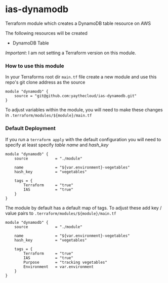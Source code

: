 # ias-dynamodb

Terraform module which creates a DynamoDB table resource on AWS

The following resources will be created 

  - DynamoDB Table

*Important*: I am not setting a Terraform version on this module. 

### How to use this module

In your Terraforms root dir ```main.tf``` file create a new module and use this repo's git clone address as the source

```
module "dynamodb" {
    source = "git@github.com:yaythecloud/ias-dynamodb.git"
}
```

To adjust variables within the module, you will need to make these changes in ```.terraform/modules/${module}/main.tf```

### Default Deployment

If you run a ```terraform apply``` with the default configuration you will need to specify at least specify *table name* and *hash_key*

```
module "dynamodb" {
    source            = "./module"

    name              = "${var.environment}-vegetables"
    hash_key          = "vegetables"

    tags = {
        Terraform     = "true"
        IAS           = "true"
    }
}
```

The module by default has a default map of tags. To adjust these add key / value pairs to ```.terraform/modules/${module}/main.tf```

```
module "dynamodb" {
    source            = "./module"

    name              = "${var.environment}-vegetables"
    hash_key          = "vegetables"

    tags = {
        Terraform     = "true"
        IAS           = "true"
        Purpose       = "tracking vegetables"
        Environment   = var.environment
    }
}
```
